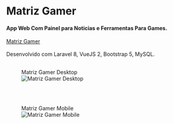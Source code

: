 <hgroup>
  <h1>Matriz Gamer</h1>
  <h4>App Web Com Painel para Noticias e Ferramentas Para Games.</h4>
</hgroup>

<a href="https://matrizgamer.com/" target="_blank"> Matriz Gamer </a>
<br><br>
Desenvolvido com Laravel 8, VueJS 2, Bootstrap 5, MySQL.<br><br>

<figure>
  <figcaption>Matriz Gamer Desktop</figcaption>
  <img src="https://matrizgamer.com/uploads/files/inicio.png" alt="Matriz Gamer Desktop">
</figure><br><br>

<figure>
  <figcaption>Matriz Gamer Mobile</figcaption>
  <img src="https://matrizgamer.com/uploads/files/mobile.png" alt="Matriz Gamer Mobile">
</figure>
  



